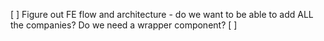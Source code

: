 [ ] Figure out FE flow and architecture - do we want to be able to add ALL the companies? Do we need a wrapper component?
[ ]